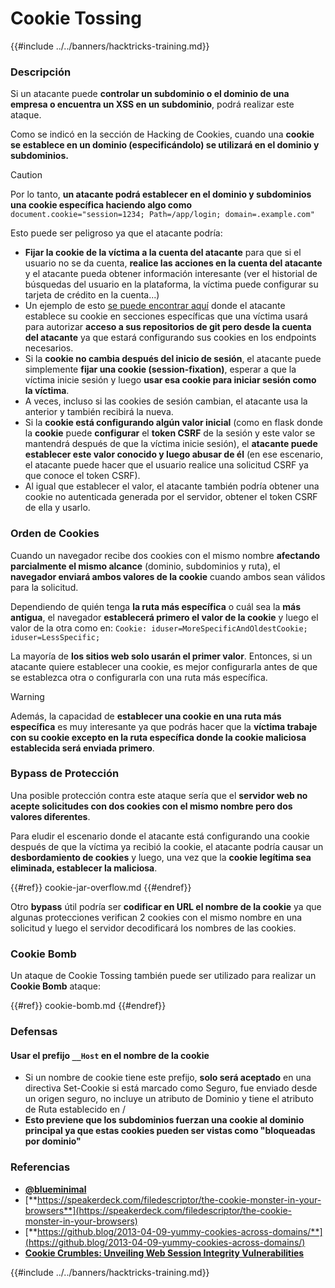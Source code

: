 # Cookie Tossing

{{#include ../../banners/hacktricks-training.md}}

### Descripción

Si un atacante puede **controlar un subdominio o el dominio de una empresa o encuentra un XSS en un subdominio**, podrá realizar este ataque.

Como se indicó en la sección de Hacking de Cookies, cuando una **cookie se establece en un dominio (especificándolo) se utilizará en el dominio y subdominios.**

> [!CAUTION]
> Por lo tanto, **un atacante podrá establecer en el dominio y subdominios una cookie específica haciendo algo como** `document.cookie="session=1234; Path=/app/login; domain=.example.com"`

Esto puede ser peligroso ya que el atacante podría:

- **Fijar la cookie de la víctima a la cuenta del atacante** para que si el usuario no se da cuenta, **realice las acciones en la cuenta del atacante** y el atacante pueda obtener información interesante (ver el historial de búsquedas del usuario en la plataforma, la víctima puede configurar su tarjeta de crédito en la cuenta...)
- Un ejemplo de esto [se puede encontrar aquí](https://snyk.io/articles/hijacking-oauth-flows-via-cookie-tossing/) donde el atacante establece su cookie en secciones específicas que una víctima usará para autorizar **acceso a sus repositorios de git pero desde la cuenta del atacante** ya que estará configurando sus cookies en los endpoints necesarios.
- Si la **cookie no cambia después del inicio de sesión**, el atacante puede simplemente **fijar una cookie (session-fixation)**, esperar a que la víctima inicie sesión y luego **usar esa cookie para iniciar sesión como la víctima**.
- A veces, incluso si las cookies de sesión cambian, el atacante usa la anterior y también recibirá la nueva.
- Si la **cookie está configurando algún valor inicial** (como en flask donde la **cookie** puede **configurar** el **token CSRF** de la sesión y este valor se mantendrá después de que la víctima inicie sesión), el **atacante puede establecer este valor conocido y luego abusar de él** (en ese escenario, el atacante puede hacer que el usuario realice una solicitud CSRF ya que conoce el token CSRF).
- Al igual que establecer el valor, el atacante también podría obtener una cookie no autenticada generada por el servidor, obtener el token CSRF de ella y usarlo.

### Orden de Cookies

Cuando un navegador recibe dos cookies con el mismo nombre **afectando parcialmente el mismo alcance** (dominio, subdominios y ruta), el **navegador enviará ambos valores de la cookie** cuando ambos sean válidos para la solicitud.

Dependiendo de quién tenga **la ruta más específica** o cuál sea la **más antigua**, el navegador **establecerá primero el valor de la cookie** y luego el valor de la otra como en: `Cookie: iduser=MoreSpecificAndOldestCookie; iduser=LessSpecific;`

La mayoría de **los sitios web solo usarán el primer valor**. Entonces, si un atacante quiere establecer una cookie, es mejor configurarla antes de que se establezca otra o configurarla con una ruta más específica.

> [!WARNING]
> Además, la capacidad de **establecer una cookie en una ruta más específica** es muy interesante ya que podrás hacer que la **víctima trabaje con su cookie excepto en la ruta específica donde la cookie maliciosa establecida será enviada primero**.

### Bypass de Protección

Una posible protección contra este ataque sería que el **servidor web no acepte solicitudes con dos cookies con el mismo nombre pero dos valores diferentes**.

Para eludir el escenario donde el atacante está configurando una cookie después de que la víctima ya recibió la cookie, el atacante podría causar un **desbordamiento de cookies** y luego, una vez que la **cookie legítima sea eliminada, establecer la maliciosa**.

{{#ref}}
cookie-jar-overflow.md
{{#endref}}

Otro **bypass** útil podría ser **codificar en URL el nombre de la cookie** ya que algunas protecciones verifican 2 cookies con el mismo nombre en una solicitud y luego el servidor decodificará los nombres de las cookies.

### Cookie Bomb

Un ataque de Cookie Tossing también puede ser utilizado para realizar un **Cookie Bomb** ataque:

{{#ref}}
cookie-bomb.md
{{#endref}}

### Defensa**s**

#### **Usar el prefijo `__Host` en el nombre de la cookie**

- Si un nombre de cookie tiene este prefijo, **solo será aceptado** en una directiva Set-Cookie si está marcado como Seguro, fue enviado desde un origen seguro, no incluye un atributo de Dominio y tiene el atributo de Ruta establecido en /
- **Esto previene que los subdominios fuerzan una cookie al dominio principal ya que estas cookies pueden ser vistas como "bloqueadas por dominio"**

### Referencias

- [**@blueminimal**](https://twitter.com/blueminimal)
- [**https://speakerdeck.com/filedescriptor/the-cookie-monster-in-your-browsers**](https://speakerdeck.com/filedescriptor/the-cookie-monster-in-your-browsers)
- [**https://github.blog/2013-04-09-yummy-cookies-across-domains/**](https://github.blog/2013-04-09-yummy-cookies-across-domains/)
- [**Cookie Crumbles: Unveiling Web Session Integrity Vulnerabilities**](https://www.youtube.com/watch?v=F_wAzF4a7Xg)

{{#include ../../banners/hacktricks-training.md}}
